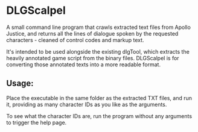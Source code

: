 ﻿# DLGScalpel

A small command line program that crawls extracted text files from Apollo Justice, and returns all the lines of dialogue spoken by the requested characters - cleaned of control codes and markup text.

It's intended to be used alongside the existing dlgTool, which extracts the heavily annotated game script from the binary files. DLGScalpel is for converting those annotated texts into a more readable format.

## Usage:

Place the executable in the same folder as the extracted TXT files, and run it, providing as many character IDs as you like as the arguments.

To see what the character IDs are, run the program without any arguments to trigger the help page.